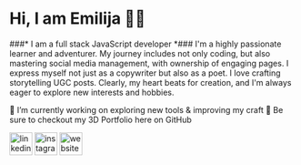 #  Hi, I am Emilija 👋🥰 #

###* I am a full stack JavaScript developer *###
 I'm a highly passionate learner and adventurer. My journey includes not only coding, but also mastering social media management, with ownership of engaging pages. I express myself not just as a copywriter but also as a poet. I love crafting storytelling UGC posts. Clearly, my heart beats for creation, and I'm always eager to explore new interests and hobbies. 

🔭 I’m currently working on exploring new tools & improving my craft 
🫵 Be sure to checkout my 3D Portfolio here on GitHub

[<img src='https://cdn.jsdelivr.net/npm/simple-icons@3.0.1/icons/linkedin.svg' alt='linkedin' height='40'>](https://www.linkedin.com/in/https://www.linkedin.com/in/emilija-paleckyt%C4%97//)  [<img src='https://cdn.jsdelivr.net/npm/simple-icons@3.0.1/icons/instagram.svg' alt='instagram' height='40'>](https://www.instagram.com/emilija_elena/)  [<img src='https://cdn.jsdelivr.net/npm/simple-icons@3.0.1/icons/icloud.svg' alt='website' height='40'>](https://github.com/EmilijaPaleckyte/3D-Portfolio)  


